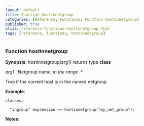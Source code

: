 ```yaml
---
layout: default
title: Function hostinnetgroup
categories: [Reference, Functions, Function hostinnetgroup]
published: true
alias: reference-functions-hostinnetgroup.html
tags: [reference, functions, hostinnetgroup]
---
```


### Function hostinnetgroup

**Synopsis**: hostinnetgroup(arg1) returns type **class**

  
 *arg1* : Netgroup name, *in the range* .\*   

True if the current host is in the named netgroup

**Example**:  
   

```cf3
classes:

  "ingroup" expression => hostinnetgroup("my_net_group");
```

**Notes**:  
   
